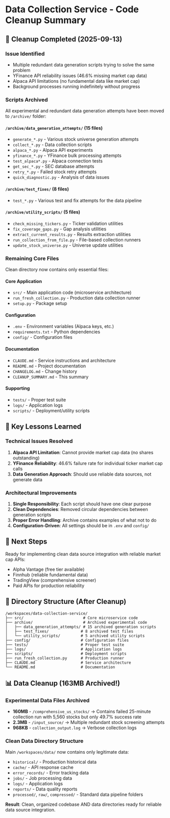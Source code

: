 # Data Collection Service - Code Cleanup Summary

## 🧹 Cleanup Completed (2025-09-13)

### Issue Identified
- Multiple redundant data generation scripts trying to solve the same problem
- YFinance API reliability issues (46.6% missing market cap data)  
- Alpaca API limitations (no fundamental data like market cap)
- Background processes running indefinitely without progress

### Scripts Archived
All experimental and redundant data generation attempts have been moved to `/archive/` folder:

#### `/archive/data_generation_attempts/` (15 files)
- `generate_*.py` - Various stock universe generation attempts
- `collect_*.py` - Data collection scripts
- `alpaca_*.py` - Alpaca API experiments
- `yfinance_*.py` - YFinance bulk processing attempts
- `test_alpaca*.py` - Alpaca connection tests
- `get_sec_*.py` - SEC database attempts
- `retry_*.py` - Failed stock retry attempts
- `quick_diagnostic.py` - Analysis of data issues

#### `/archive/test_fixes/` (8 files)  
- `test_*.py` - Various test and fix attempts for the data pipeline

#### `/archive/utility_scripts/` (5 files)
- `check_missing_tickers.py` - Ticker validation utilities
- `fix_coverage_gaps.py` - Gap analysis utilities  
- `extract_current_results.py` - Results extraction utilities
- `run_collection_from_file.py` - File-based collection runners
- `update_stock_universe.py` - Universe update utilities

### Remaining Core Files
Clean directory now contains only essential files:

#### Core Application
- `src/` - Main application code (microservice architecture)
- `run_fresh_collection.py` - Production data collection runner
- `setup.py` - Package setup

#### Configuration  
- `.env` - Environment variables (Alpaca keys, etc.)
- `requirements.txt` - Python dependencies
- `config/` - Configuration files

#### Documentation
- `CLAUDE.md` - Service instructions and architecture
- `README.md` - Project documentation
- `CHANGELOG.md` - Change history
- `CLEANUP_SUMMARY.md` - This summary

#### Supporting
- `tests/` - Proper test suite
- `logs/` - Application logs
- `scripts/` - Deployment/utility scripts

## 🎯 Key Lessons Learned

### Technical Issues Resolved
1. **Alpaca API Limitation**: Cannot provide market cap data (no shares outstanding)
2. **YFinance Reliability**: 46.6% failure rate for individual ticker market cap calls  
3. **Data Generation Approach**: Should use reliable data sources, not generate data

### Architectural Improvements
1. **Single Responsibility**: Each script should have one clear purpose
2. **Clean Dependencies**: Removed circular dependencies between generation scripts
3. **Proper Error Handling**: Archive contains examples of what not to do
4. **Configuration-Driven**: All settings should be in `.env` and `config/`

## 🚀 Next Steps
Ready for implementing clean data source integration with reliable market cap APIs:
- Alpha Vantage (free tier available)
- Finnhub (reliable fundamental data)
- TradingView (comprehensive screener)
- Paid APIs for production reliability

## 📂 Directory Structure (After Cleanup)
```
/workspaces/data-collection-service/
├── src/                          # Core microservice code
├── archive/                      # Archived experimental code
│   ├── data_generation_attempts/ # 15 archived generation scripts  
│   ├── test_fixes/              # 8 archived test files
│   └── utility_scripts/         # 5 archived utility scripts
├── config/                      # Configuration files
├── tests/                       # Proper test suite
├── logs/                        # Application logs  
├── scripts/                     # Deployment scripts
├── run_fresh_collection.py      # Production runner
├── CLAUDE.md                    # Service architecture
└── README.md                    # Documentation
```

## 📊 Data Cleanup (163MB Archived!)

### Experimental Data Files Archived
- **160MB** - `/comprehensive_us_stocks/` → Contains failed 25-minute collection run with 5,560 stocks but only 49.7% success rate
- **2.3MB** - `/input_source/` → Multiple redundant stock screening attempts
- **968KB** - `collection_output.log` → Verbose collection logs

### Clean Data Directory Structure
Main `/workspaces/data/` now contains only legitimate data:
- `historical/` - Production historical data
- `cache/` - API response cache
- `error_records/` - Error tracking data  
- `jobs/` - Job processing data
- `logs/` - Application logs
- `reports/` - Data quality reports
- `processed/`, `raw/`, `compressed/` - Standard data pipeline folders

**Result**: Clean, organized codebase AND data directories ready for reliable data source integration.